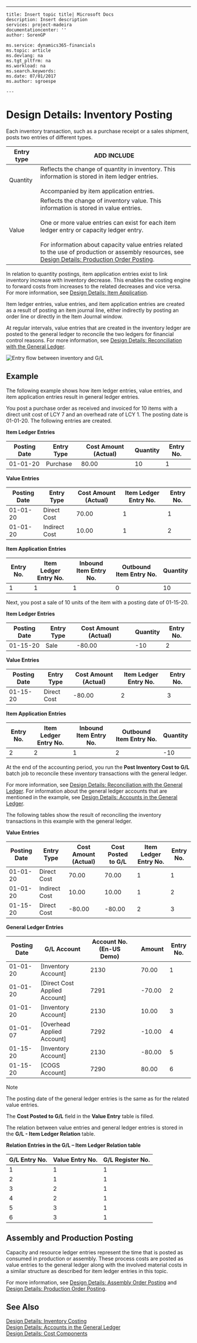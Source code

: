 ---
    title: Insert topic title| Microsoft Docs
    description: Insert description
    services: project-madeira
    documentationcenter: ''
    author: SorenGP

    ms.service: dynamics365-financials
    ms.topic: article
    ms.devlang: na
    ms.tgt_pltfrm: na
    ms.workload: na
    ms.search.keywords:
    ms.date: 07/01/2017
    ms.author: sgroespe

    ---
# Design Details: Inventory Posting
Each inventory transaction, such as a purchase receipt or a sales shipment, posts two entries of different types.  
  
|Entry type|ADD INCLUDE<!--[!INCLUDE[bp_tabledescription](../ApplicationDesign/includes/bp_tabledescription_md.md)]-->|  
|----------------|---------------------------------------|  
|Quantity|Reflects the change of quantity in inventory. This information is stored in item ledger entries.<br /><br /> Accompanied by item application entries.|  
|Value|Reflects the change of inventory value. This information is stored in value entries.<br /><br /> One or more value entries can exist for each item ledger entry or capacity ledger entry.<br /><br /> For information about capacity value entries related to the use of production or assembly resources, see [Design Details: Production Order Posting](../ApplicationDesign/design-details-production-order-posting.md).|  
  
 In relation to quantity postings, item application entries exist to link inventory increase with inventory decrease. This enables the costing engine to forward costs from increases to the related decreases and vice versa. For more information, see [Design Details: Item Application](../ApplicationDesign/design-details-item-application.md).  
  
 Item ledger entries, value entries, and item application entries are created as a result of posting an item journal line, either indirectly by posting an order line or directly in the Item Journal window.  
  
 At regular intervals, value entries that are created in the inventory ledger are posted to the general ledger to reconcile the two ledgers for financial control reasons. For more information, see [Design Details: Reconciliation with the General Ledger](../ApplicationDesign/design-details-reconciliation-with-the-general-ledger.md).  
  
 ![Entry flow between inventory and G&#47;L](../ApplicationDesign/media/design_details_inventory_costing_1_entry_flow.png "design\_details\_inventory\_costing\_1\_entry\_flow")  
  
## Example  
 The following example shows how item ledger entries, value entries, and item application entries result in general ledger entries.  
  
 You post a purchase order as received and invoiced for 10 items with a direct unit cost of LCY 7 and an overhead rate of LCY 1. The posting date is 01\-01\-20. The following entries are created.  
  
 **Item Ledger Entries**  
  
|Posting Date|Entry Type|Cost Amount \(Actual\)|Quantity|Entry No.|  
|------------------|----------------|----------------------------|--------------|---------------|  
|01\-01\-20|Purchase|80.00|10|1|  
  
 **Value Entries**  
  
|Posting Date|Entry Type|Cost Amount \(Actual\)|Item Ledger Entry No.|Entry No.|  
|------------------|----------------|----------------------------|---------------------------|---------------|  
|01\-01\-20|Direct Cost|70.00|1|1|  
|01\-01\-20|Indirect Cost|10.00|1|2|  
  
 **Item Application Entries**  
  
|Entry No.|Item Ledger Entry No.|Inbound Item Entry No.|Outbound Item Entry No.|Quantity|  
|---------------|---------------------------|----------------------------|-----------------------------|--------------|  
|1|1|1|0|10|  
  
 Next, you post a sale of 10 units of the item with a posting date of 01\-15\-20.  
  
 **Item Ledger Entries**  
  
|Posting Date|Entry Type|Cost Amount \(Actual\)||Quantity|Entry No.|  
|------------------|----------------|----------------------------|-|--------------|---------------|  
|01\-15\-20|Sale|\-80.00||\-10|2|  
  
 **Value Entries**  
  
|Posting Date|Entry Type|Cost Amount \(Actual\)|Item Ledger Entry No.|Entry No.|  
|------------------|----------------|----------------------------|---------------------------|---------------|  
|01\-15\-20|Direct Cost|\-80.00|2|3|  
  
 **Item Application Entries**  
  
|Entry No.|Item Ledger Entry No.|Inbound Item Entry No.|Outbound Item Entry No.|Quantity|  
|---------------|---------------------------|----------------------------|-----------------------------|--------------|  
|2|2|1|2|\-10|  
  
 At the end of the accounting period, you run the **Post Inventory Cost to G\/L** batch job to reconcile these inventory transactions with the general ledger.  
  
 For more information, see [Design Details: Reconciliation with the General Ledger](../ApplicationDesign/design-details-reconciliation-with-the-general-ledger.md). For information about the general ledger accounts that are mentioned in the example, see [Design Details: Accounts in the General Ledger](../ApplicationDesign/design-details-accounts-in-the-general-ledger.md).  
  
 The following tables show the result of reconciling the inventory transactions in this example with the general ledger.  
  
 **Value Entries**  
  
|Posting Date|Entry Type|Cost Amount \(Actual\)|Cost Posted to G\/L|Item Ledger Entry No.|Entry No.|  
|------------------|----------------|----------------------------|-------------------------|---------------------------|---------------|  
|01\-01\-20|Direct Cost|70.00|70.00|1|1|  
|01\-01\-20|Indirect Cost|10.00|10.00|1|2|  
|01\-15\-20|Direct Cost|\-80.00|\-80.00|2|3|  
  
 **General Ledger Entries**  
  
|Posting Date|G\/L Account|Account No. \(En\-US Demo\)||Amount|Entry No.|  
|------------------|------------------|---------------------------------|-|------------|---------------|  
|01\-01\-20|\[Inventory Account\]|2130||70.00|1|  
|01\-01\-20|\[Direct Cost Applied Account\]|7291||\-70.00|2|  
|01\-01\-20|\[Inventory Account\]|2130||10.00|3|  
|01\-01\-07|\[Overhead Applied Account\]|7292||\-10.00|4|  
|01\-15\-20|\[Inventory Account\]|2130||\-80.00|5|  
|01\-15\-20|\[COGS Account\]|7290||80.00|6|  
  
> [!NOTE]  
>  The posting date of the general ledger entries is the same as for the related value entries.  
>   
>  The **Cost Posted to G\/L** field in the **Value Entry** table is filled.  
  
 The relation between value entries and general ledger entries is stored in the **G\/L \- Item Ledger Relation** table.  
  
 **Relation Entries in the G\/L – Item Ledger Relation table**  
  
|G\/L Entry No.|Value Entry No.|G\/L Register No.|  
|--------------------|---------------------|-----------------------|  
|1|1|1|  
|2|1|1|  
|3|2|1|  
|4|2|1|  
|5|3|1|  
|6|3|1|  
  
## Assembly and Production Posting  
 Capacity and resource ledger entries represent the time that is posted as consumed in production or assembly. These process costs are posted as value entries to the general ledger along with the involved material costs in a similar structure as described for item ledger entries in this topic.  
  
 For more information, see [Design Details: Assembly Order Posting](../ApplicationDesign/design-details-assembly-order-posting.md) and [Design Details: Production Order Posting](../ApplicationDesign/design-details-production-order-posting.md).  
  
## See Also  
 [Design Details: Inventory Costing](../ApplicationDesign/design-details-inventory-costing.md)   
 [Design Details: Accounts in the General Ledger](../ApplicationDesign/design-details-accounts-in-the-general-ledger.md)   
 [Design Details: Cost Components](../ApplicationDesign/design-details-cost-components.md)